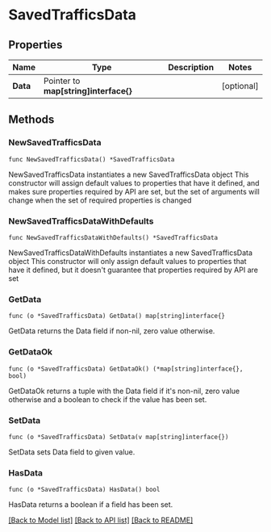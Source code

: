 # SavedTrafficsData

## Properties

Name | Type | Description | Notes
------------ | ------------- | ------------- | -------------
**Data** | Pointer to **map[string]interface{}** |  | [optional] 

## Methods

### NewSavedTrafficsData

`func NewSavedTrafficsData() *SavedTrafficsData`

NewSavedTrafficsData instantiates a new SavedTrafficsData object
This constructor will assign default values to properties that have it defined,
and makes sure properties required by API are set, but the set of arguments
will change when the set of required properties is changed

### NewSavedTrafficsDataWithDefaults

`func NewSavedTrafficsDataWithDefaults() *SavedTrafficsData`

NewSavedTrafficsDataWithDefaults instantiates a new SavedTrafficsData object
This constructor will only assign default values to properties that have it defined,
but it doesn't guarantee that properties required by API are set

### GetData

`func (o *SavedTrafficsData) GetData() map[string]interface{}`

GetData returns the Data field if non-nil, zero value otherwise.

### GetDataOk

`func (o *SavedTrafficsData) GetDataOk() (*map[string]interface{}, bool)`

GetDataOk returns a tuple with the Data field if it's non-nil, zero value otherwise
and a boolean to check if the value has been set.

### SetData

`func (o *SavedTrafficsData) SetData(v map[string]interface{})`

SetData sets Data field to given value.

### HasData

`func (o *SavedTrafficsData) HasData() bool`

HasData returns a boolean if a field has been set.


[[Back to Model list]](../README.md#documentation-for-models) [[Back to API list]](../README.md#documentation-for-api-endpoints) [[Back to README]](../README.md)


